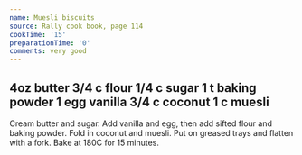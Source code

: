 ```yaml
---
name: Muesli biscuits
source: Rally cook book, page 114
cookTime: '15'
preparationTime: '0'
comments: very good
---
```

4oz butter
3/4 c flour
1/4 c sugar
1 t baking powder
1 egg
vanilla
3/4 c coconut
1 c muesli
---
Cream butter and sugar.  Add vanilla and egg, then add sifted flour and baking powder.  Fold in coconut and muesli. Put on greased trays and flatten with a fork.  Bake at 180C for 15 minutes.

